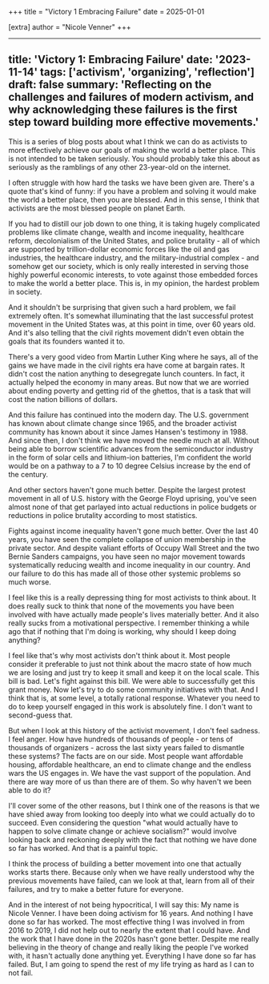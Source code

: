+++
title = "Victory 1 Embracing Failure"
date = 2025-01-01

[extra]
author = "Nicole Venner"
+++

---
title: 'Victory 1: Embracing Failure'
date: '2023-11-14'
tags: ['activism', 'organizing', 'reflection']
draft: false
summary: 'Reflecting on the challenges and failures of modern activism, and why acknowledging these failures is the first step toward building more effective movements.'
---

This is a series of blog posts about what I think we can do as activists to more effectively achieve our goals of making the world a better place. This is not intended to be taken seriously. You should probably take this about as seriously as the ramblings of any other 23-year-old on the internet.

I often struggle with how hard the tasks we have been given are. There's a quote that's kind of funny: if you have a problem and solving it would make the world a better place, then you are blessed. And in this sense, I think that activists are the most blessed people on planet Earth.

If you had to distill our job down to one thing, it is taking hugely complicated problems like climate change, wealth and income inequality, healthcare reform, decolonialism of the United States, and police brutality - all of which are supported by trillion-dollar economic forces like the oil and gas industries, the healthcare industry, and the military-industrial complex - and somehow get our society, which is only really interested in serving those highly powerful economic interests, to vote against those embedded forces to make the world a better place. This is, in my opinion, the hardest problem in society.

And it shouldn't be surprising that given such a hard problem, we fail extremely often. It's somewhat illuminating that the last successful protest movement in the United States was, at this point in time, over 60 years old. And it's also telling that the civil rights movement didn't even obtain the goals that its founders wanted it to.

There's a very good video from Martin Luther King where he says, all of the gains we have made in the civil rights era have come at bargain rates. It didn't cost the nation anything to desegregate lunch counters. In fact, it actually helped the economy in many areas. But now that we are worried about ending poverty and getting rid of the ghettos, that is a task that will cost the nation billions of dollars.

And this failure has continued into the modern day. The U.S. government has known about climate change since 1965, and the broader activist community has known about it since James Hansen's testimony in 1988. And since then, I don't think we have moved the needle much at all. Without being able to borrow scientific advances from the semiconductor industry in the form of solar cells and lithium-ion batteries, I'm confident the world would be on a pathway to a 7 to 10 degree Celsius increase by the end of the century.

And other sectors haven't gone much better. Despite the largest protest movement in all of U.S. history with the George Floyd uprising, you've seen almost none of that get parlayed into actual reductions in police budgets or reductions in police brutality according to most statistics.

Fights against income inequality haven't gone much better. Over the last 40 years, you have seen the complete collapse of union membership in the private sector. And despite valiant efforts of Occupy Wall Street and the two Bernie Sanders campaigns, you have seen no major movement towards systematically reducing wealth and income inequality in our country. And our failure to do this has made all of those other systemic problems so much worse.

I feel like this is a really depressing thing for most activists to think about. It does really suck to think that none of the movements you have been involved with have actually made people's lives materially better. And it also really sucks from a motivational perspective. I remember thinking a while ago that if nothing that I'm doing is working, why should I keep doing anything?

I feel like that's why most activists don't think about it. Most people consider it preferable to just not think about the macro state of how much we are losing and just try to keep it small and keep it on the local scale. This bill is bad. Let's fight against this bill. We were able to successfully get this grant money. Now let's try to do some community initiatives with that. And I think that is, at some level, a totally rational response. Whatever you need to do to keep yourself engaged in this work is absolutely fine. I don't want to second-guess that.

But when I look at this history of the activist movement, I don't feel sadness. I feel anger. How have hundreds of thousands of people - or tens of thousands of organizers - across the last sixty years failed to dismantle these systems? The facts are on our side. Most people want affordable housing, affordable healthcare, an end to climate change and the endless wars the US engages in. We have the vast support of the population. And there are way more of us than there are of them. So why haven't we been able to do it?

I'll cover some of the other reasons, but I think one of the reasons is that we have shied away from looking too deeply into what we could actually do to succeed. Even considering the question "what would actually have to happen to solve climate change or achieve socialism?" would involve looking back and reckoning deeply with the fact that nothing we have done so far has worked. And that is a painful topic.

I think the process of building a better movement into one that actually works starts there. Because only when we have really understood why the previous movements have failed, can we look at that, learn from all of their failures, and try to make a better future for everyone.

And in the interest of not being hypocritical, I will say this: My name is Nicole Venner. I have been doing activism for 16 years. And nothing I have done so far has worked. The most effective thing I was involved in from 2016 to 2019, I did not help out to nearly the extent that I could have. And the work that I have done in the 2020s hasn't gone better. Despite me really believing in the theory of change and really liking the people I've worked with, it hasn't actually done anything yet. Everything I have done so far has failed. But, I am going to spend the rest of my life trying as hard as I can to not fail.
